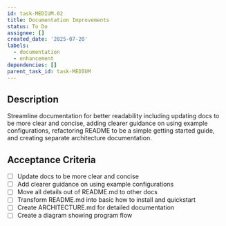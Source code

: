```yaml
---
id: task-MEDIUM.02
title: Documentation Improvements
status: To Do
assignee: []
created_date: '2025-07-20'
labels:
  - documentation
  - enhancement
dependencies: []
parent_task_id: task-MEDIUM
---
```


## Description

Streamline documentation for better readability including updating docs to be more clear and concise, adding clearer guidance on using example configurations, refactoring README to be a simple getting started guide, and creating separate architecture documentation.

## Acceptance Criteria

- [ ] Update docs to be more clear and concise
- [ ] Add clearer guidance on using example configurations
- [ ] Move all details out of README.md to other docs
- [ ] Transform README.md into basic how to install and quickstart
- [ ] Create ARCHITECTURE.md for detailed documentation
- [ ] Create a diagram showing program flow
